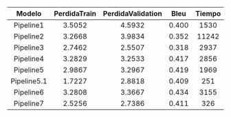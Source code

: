 | Modelo | PerdidaTrain | PerdidaValidation | Bleu | Tiempo | Responsable |
|:---:|:---:|:---:|:---:|:---:|:---:|
| Pipeline1 | 3.5052 | 4.5932 | 0.400 | 1530 | Yedam |
| Pipeline2 | 3.2668 | 3.9834 | 0.352 | 11242 | Yedam |
| Pipeline3 | 2.7462 | 2.5507 | 0.318 | 2937 | Yalidt |
| Pipeline4 | 3.2829 |  3.2533| 0.417 | 2856 | Yalidt |
| Pipeline5 | 2.9867 | 3.2967 | 0.419 | 1969 | Yedam |
| Pipeline5.1 | 1.7227 | 2.8818 | 0.409 | 251 | Yedam |
| Pipeline6 | 3.2808 | 3.3667 | 0.434 | 3155 | Yedam |
| Pipeline7 | 2.5256 | 2.7386 | 0.411 | 326 | Yedam |
